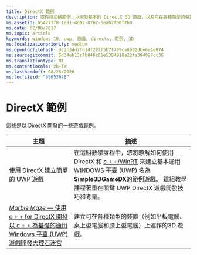 ```yaml
---
title: DirectX 範例
description: 取得程式碼範例，以開發基本的 DirectX 3D 遊戲，以及可在各種類型的裝置上運作的遊戲。
ms.assetid: a54273f8-1e91-4d02-8762-6eab2f00f7b0
ms.date: 02/08/2017
ms.topic: article
keywords: windows 10, uwp, 遊戲, directx, 範例, 3D
ms.localizationpriority: medium
ms.openlocfilehash: dc2b3dd7fd1df22ff5b7f795ca8b82dbe6e1e874
ms.sourcegitcommit: 5d34eb13c7b840c05e5394910a22fa394097dc36
ms.translationtype: MT
ms.contentlocale: zh-TW
ms.lasthandoff: 08/28/2020
ms.locfileid: "89053678"
---
```

# <a name="directx-samples"></a>DirectX 範例

這些是以 DirectX 開發的一些遊戲範例。

|主題|描述|
|-|-|
|[使用 DirectX 建立簡單的 UWP 遊戲](tutorial--create-your-first-uwp-directx-game.md)|在這組教學課程中，您將瞭解如何使用 DirectX 和 [c + +/WinRT](/windows/uwp/cpp-and-winrt-apis/) 來建立基本通用 WINDOWS 平臺 (UWP) 名為 **Simple3DGameDX**的範例遊戲。 這組教學課程著重在關鍵 UWP DirectX 遊戲開發技巧和考量。|
|[*Marble Maze* &mdash; 使用 c + + for DirectX 開發以 c + + 為基礎的通用 Windows 平臺 (UWP) 遊戲開發大理石迷宮](developing-marble-maze-a-windows-store-game-in-cpp-and-directx.md)|建立可在各種類型的裝置（例如平板電腦、桌上型電腦和膝上型電腦）上運作的3D 遊戲。|
